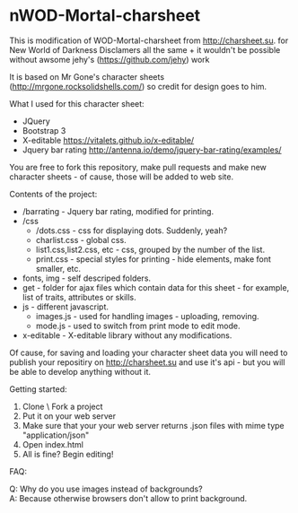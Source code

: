 # nWOD-Mortal-charsheet

This is modification of WOD-Mortal-charsheet from http://charsheet.su. for New World of Darkness
Disclamers all the same + it wouldn't be possible without awsome jehy's (https://github.com/jehy) work

It is based on Mr Gone's character sheets (http://mrgone.rocksolidshells.com/) so credit for design goes to him.

What I used for this character sheet:

- JQuery   
- Bootstrap 3   
- X-editable https://vitalets.github.io/x-editable/   
- Jquery bar rating http://antenna.io/demo/jquery-bar-rating/examples/   

You are free to fork this repository, make pull requests and make new character sheets - of cause, those will be added to web site.

Contents of the project:

* /barrating - Jquery bar rating, modified for printing.
* /css
  * /dots.css - css for displaying dots. Suddenly, yeah?
  * charlist.css - global css.
  * list1.css,list2.css, etc - css, grouped by the number of the list.
  * print.css - special styles for printing - hide elements, make font smaller, etc.
* fonts, img - self descriped folders.
* get - folder for ajax files which contain data for this sheet - for example, list of traits, attributes or skills.
* js - different javascript.
  * images.js - used for handling images - uploading, removing.
  * mode.js - used to switch from print mode to edit mode.
* x-editable - X-editable library without any modifications.

Of cause, for saving and loading your character sheet data you will need to publish your repositiry on http://charsheet.su
and use it's api - but you will be able to develop anything without it.

Getting started:

1. Clone \ Fork a project
2. Put it on your web server
3. Make sure that your your web server returns .json files with mime type "application/json"
4. Open index.html
5. All is fine? Begin editing!

FAQ:    

Q: Why do you use images instead of backgrounds?   
A: Because otherwise browsers don't allow to print background.   
